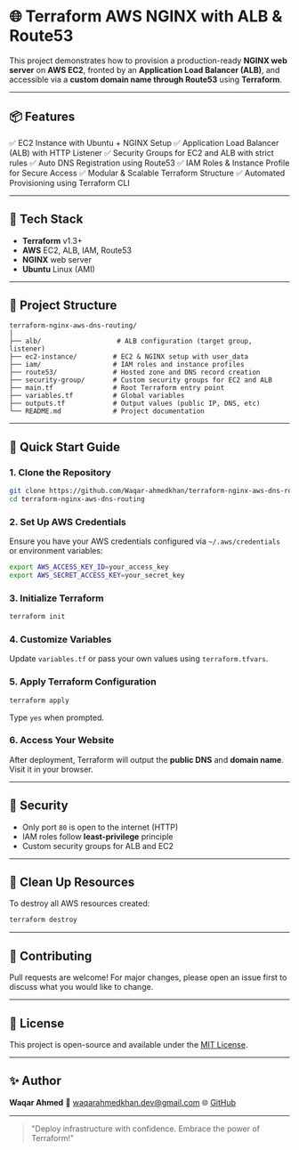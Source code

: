 # 🌐 Terraform AWS NGINX with ALB & Route53

This project demonstrates how to provision a production-ready **NGINX web server** on **AWS EC2**, fronted by an **Application Load Balancer (ALB)**, and accessible via a **custom domain name through Route53** using **Terraform**.

---

## 📦 Features

✅ EC2 Instance with Ubuntu + NGINX Setup
✅ Application Load Balancer (ALB) with HTTP Listener
✅ Security Groups for EC2 and ALB with strict rules
✅ Auto DNS Registration using Route53
✅ IAM Roles & Instance Profile for Secure Access
✅ Modular & Scalable Terraform Structure
✅ Automated Provisioning using Terraform CLI

---

## 🧰 Tech Stack

* **Terraform** v1.3+
* **AWS** EC2, ALB, IAM, Route53
* **NGINX** web server
* **Ubuntu** Linux (AMI)

---

## 📁 Project Structure

```
terraform-nginx-aws-dns-routing/
│
├── alb/                   # ALB configuration (target group, listener)
├── ec2-instance/         # EC2 & NGINX setup with user_data
├── iam/                  # IAM roles and instance profiles
├── route53/              # Hosted zone and DNS record creation
├── security-group/       # Custom security groups for EC2 and ALB
├── main.tf               # Root Terraform entry point
├── variables.tf          # Global variables
├── outputs.tf            # Output values (public IP, DNS, etc)
└── README.md             # Project documentation
```

---

## 🚀 Quick Start Guide

### 1. Clone the Repository

```bash
git clone https://github.com/Waqar-ahmedkhan/terraform-nginx-aws-dns-routing.git
cd terraform-nginx-aws-dns-routing
```

### 2. Set Up AWS Credentials

Ensure you have your AWS credentials configured via `~/.aws/credentials` or environment variables:

```bash
export AWS_ACCESS_KEY_ID=your_access_key
export AWS_SECRET_ACCESS_KEY=your_secret_key
```

### 3. Initialize Terraform

```bash
terraform init
```

### 4. Customize Variables

Update `variables.tf` or pass your own values using `terraform.tfvars`.

### 5. Apply Terraform Configuration

```bash
terraform apply
```

Type `yes` when prompted.

### 6. Access Your Website

After deployment, Terraform will output the **public DNS** and **domain name**. Visit it in your browser.

---

## 🔐 Security

* Only port `80` is open to the internet (HTTP)
* IAM roles follow **least-privilege** principle
* Custom security groups for ALB and EC2

---

## 🧹 Clean Up Resources

To destroy all AWS resources created:

```bash
terraform destroy
```

---

## 🤝 Contributing

Pull requests are welcome! For major changes, please open an issue first to discuss what you would like to change.

---

## 📄 License

This project is open-source and available under the [MIT License](LICENSE).

---

## ✨ Author

**Waqar Ahmed**
📧 [waqarahmedkhan.dev@gmail.com](mailto:waqarahmedkhan.dev@gmail.com)
🌐 [GitHub](https://github.com/Waqar-ahmedkhan)

---

> "Deploy infrastructure with confidence. Embrace the power of Terraform!"
